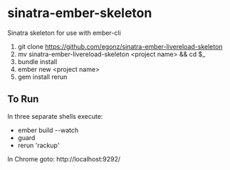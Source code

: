sinatra-ember-skeleton
======================

Sinatra skeleton for use with ember-cli

1. git clone https://github.com/egonz/sinatra-ember-livereload-skeleton
2. mv sinatra-ember-livereload-skeleton \<project name\> && cd $_
3. bundle install
4. ember new \<project name\>
5. gem install rerun

To Run
------

In three separate shells execute:

* ember build --watch
* guard
* rerun 'rackup'

In Chrome goto: http://localhost:9292/